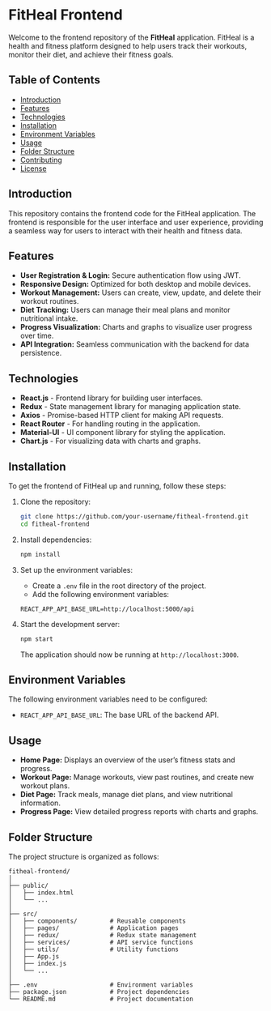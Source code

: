 # FitHeal Frontend

Welcome to the frontend repository of the **FitHeal** application. FitHeal is a health and fitness platform designed to help users track their workouts, monitor their diet, and achieve their fitness goals.

## Table of Contents

- [Introduction](#introduction)
- [Features](#features)
- [Technologies](#technologies)
- [Installation](#installation)
- [Environment Variables](#environment-variables)
- [Usage](#usage)
- [Folder Structure](#folder-structure)
- [Contributing](#contributing)
- [License](#license)

## Introduction

This repository contains the frontend code for the FitHeal application. The frontend is responsible for the user interface and user experience, providing a seamless way for users to interact with their health and fitness data.

## Features

- **User Registration & Login:** Secure authentication flow using JWT.
- **Responsive Design:** Optimized for both desktop and mobile devices.
- **Workout Management:** Users can create, view, update, and delete their workout routines.
- **Diet Tracking:** Users can manage their meal plans and monitor nutritional intake.
- **Progress Visualization:** Charts and graphs to visualize user progress over time.
- **API Integration:** Seamless communication with the backend for data persistence.

## Technologies

- **React.js** - Frontend library for building user interfaces.
- **Redux** - State management library for managing application state.
- **Axios** - Promise-based HTTP client for making API requests.
- **React Router** - For handling routing in the application.
- **Material-UI** - UI component library for styling the application.
- **Chart.js** - For visualizing data with charts and graphs.

## Installation

To get the frontend of FitHeal up and running, follow these steps:

1. Clone the repository:
    ```bash
    git clone https://github.com/your-username/fitheal-frontend.git
    cd fitheal-frontend
    ```

2. Install dependencies:
    ```bash
    npm install
    ```

3. Set up the environment variables:
   - Create a `.env` file in the root directory of the project.
   - Add the following environment variables:

    ```
    REACT_APP_API_BASE_URL=http://localhost:5000/api
    ```

4. Start the development server:
    ```bash
    npm start
    ```

    The application should now be running at `http://localhost:3000`.

## Environment Variables

The following environment variables need to be configured:

- `REACT_APP_API_BASE_URL`: The base URL of the backend API.

## Usage

- **Home Page:** Displays an overview of the user’s fitness stats and progress.
- **Workout Page:** Manage workouts, view past routines, and create new workout plans.
- **Diet Page:** Track meals, manage diet plans, and view nutritional information.
- **Progress Page:** View detailed progress reports with charts and graphs.

## Folder Structure

The project structure is organized as follows:

```
fitheal-frontend/
│
├── public/
│   ├── index.html
│   └── ...
│
├── src/
│   ├── components/         # Reusable components
│   ├── pages/              # Application pages
│   ├── redux/              # Redux state management
│   ├── services/           # API service functions
│   ├── utils/              # Utility functions
│   ├── App.js
│   ├── index.js
│   └── ...
│
├── .env                    # Environment variables
├── package.json            # Project dependencies
└── README.md               # Project documentation
```
